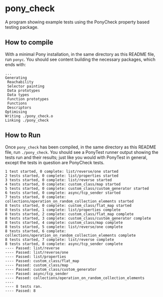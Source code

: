 # pony_check

A program showing example tests using the PonyCheck property based testing package.

## How to compile

With a minimal Pony installation, in the same directory as this README file, run `ponyc`. You should see content building the necessary packages, which ends with:

```console
...
Generating
 Reachability
 Selector painting
 Data prototypes
 Data types
 Function prototypes
 Functions
 Descriptors
Optimising
Writing ./pony_check.o
Linking ./pony_check
```

## How to Run

Once `pony_check` has been compiled, in the same directory as this README file, run `./pony_check`. You should see a PonyTest runner output showing the tests run and their results; just like you would with PonyTest in general, except the tests in question are PonyCheck tests.

```console
1 test started, 0 complete: list/reverse/one started
2 tests started, 0 complete: list/properties started
3 tests started, 0 complete: list/reverse started
4 tests started, 0 complete: custom_class/map started
5 tests started, 0 complete: custom_class/custom_generator started
6 tests started, 0 complete: async/tcp_sender started
7 tests started, 0 complete: collections/operation_on_random_collection_elements started
8 tests started, 0 complete: custom_class/flat_map started
8 tests started, 1 complete: list/properties complete
8 tests started, 2 complete: custom_class/flat_map complete
8 tests started, 3 complete: custom_class/custom_generator complete
8 tests started, 4 complete: custom_class/map complete
8 tests started, 5 complete: list/reverse/one complete
8 tests started, 6 complete: collections/operation_on_random_collection_elements complete
8 tests started, 7 complete: list/reverse complete
8 tests started, 8 complete: async/tcp_sender complete
---- Passed: list/reverse
---- Passed: list/reverse/one
---- Passed: list/properties
---- Passed: custom_class/flat_map
---- Passed: custom_class/map
---- Passed: custom_class/custom_generator
---- Passed: async/tcp_sender
---- Passed: collections/operation_on_random_collection_elements
----
---- 8 tests ran.
---- Passed: 8
```
